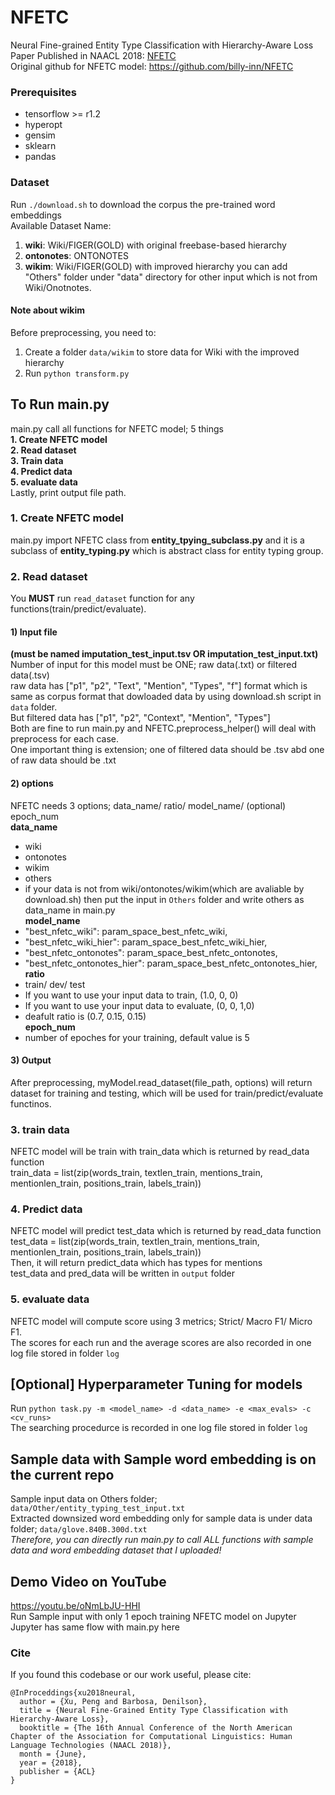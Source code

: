 # NFETC
Neural Fine-grained Entity Type Classification with Hierarchy-Aware Loss<br>
Paper Published in NAACL 2018: [NFETC](https://arxiv.org/abs/1803.03378)<br>
Original github for NFETC model: https://github.com/billy-inn/NFETC<br>

### Prerequisites
- tensorflow >= r1.2
- hyperopt
- gensim
- sklearn
- pandas

### Dataset
Run `./download.sh` to download the corpus the pre-trained word embeddings<br>
Available Dataset Name:<br>
  1) **wiki**: Wiki/FIGER(GOLD) with original freebase-based hierarchy
  2) **ontonotes**: ONTONOTES
  3) **wikim**: Wiki/FIGER(GOLD) with improved hierarchy
you can add "Others" folder under "data" directory for other input which is not from Wiki/Onotnotes.<br>

#### Note about wikim
Before preprocessing, you need to:<br>
1. Create a folder `data/wikim` to store data for Wiki with the improved hierarchy<br>
2. Run `python transform.py`<br>



## To Run main.py
main.py call all functions for NFETC model; 5 things<br>
**1. Create NFETC model**<br>
**2. Read dataset**<br>
**3. Train data**<br>
**4. Predict data**<br>
**5. evaluate data**<br>
Lastly, print output file path.

### 1. Create NFETC model
main.py import NFETC class from **entity_tpying_subclass.py** and it is a subclass of **entity_typing.py** which is abstract class for entity typing group.

### 2. Read dataset
You **MUST** run `read_dataset` function for any functions(train/predict/evaluate).<br>
#### 1) Input file
**(must be named imputation_test_input.tsv OR imputation_test_input.txt)**<br>
Number of input for this model must be ONE;  raw data(.txt) or filtered data(.tsv)<br>
raw data has ["p1", "p2", "Text", "Mention", "Types", "f"] format which is same as corpus format that dowloaded data by using  download.sh script in `data` folder.<br>
But filtered data has ["p1", "p2", "Context", "Mention", "Types"]<br>
Both are fine to run main.py and NFETC.preprocess_helper() will deal with preprocess for each case. <br>
One important thing is extension; one of filtered data should be .tsv abd one of raw data should be .txt<br>
#### 2) options
NFETC needs 3 options; data_name/ ratio/ model_name/ (optional) epoch_num<br>
**data_name**<br>
- wiki<br>
- ontonotes<br>
- wikim<br>
- others<br>
- if your data is not from wiki/ontonotes/wikim(which are avaliable by download.sh) then put the input in `Others` folder and write others as data_name in main.py<br>
**model_name**<br>
- "best_nfetc_wiki": param_space_best_nfetc_wiki,<br>
- "best_nfetc_wiki_hier": param_space_best_nfetc_wiki_hier,<br>
- "best_nfetc_ontonotes": param_space_best_nfetc_ontonotes,<br>
- "best_nfetc_ontonotes_hier": param_space_best_nfetc_ontonotes_hier,<br>
**ratio**<br>
- train/ dev/ test<br>
- If you want to use your input data to train, (1.0, 0, 0)<br>
- If you want to use your input data to evaluate, (0, 0, 1,0)<br>
- deafult ratio is (0.7, 0.15, 0.15)<br>
**epoch_num**<br>
- number of epoches for your training, default value is 5<br>

#### 3) Output
After preprocessing, myModel.read_dataset(file_path, options) will return dataset for training and testing, which will be used for train/predict/evaluate functinos.<br>

### 3. train data
NFETC model will be train with train_data which is returned by read_data function<br>
train_data = list(zip(words_train, textlen_train, mentions_train, mentionlen_train, positions_train, labels_train))<br>

### 4. Predict data
NFETC model will predict test_data which is returned by read_data function<br>
test_data = list(zip(words_train, textlen_train, mentions_train, mentionlen_train, positions_train, labels_train))<br>
Then, it will return predict_data which has types for mentions<br>
test_data and pred_data will be written in `output` folder<br>

### 5. evaluate data
NFETC model will compute score using 3 metrics; Strict/ Macro F1/ Micro F1.<br>
The scores for each run and the average scores are also recorded in one log file stored in folder `log`<br>

## [Optional] Hyperparameter Tuning for models 
Run `python task.py -m <model_name> -d <data_name> -e <max_evals> -c <cv_runs>`<br>
The searching procedurce is recorded in one log file stored in folder `log`<br>


## Sample data with Sample word embedding is on the current repo
Sample input data on Others folder; `data/Other/entity_typing_test_input.txt`<br>
Extracted downsized word embedding only for sample data is under data folder; `data/glove.840B.300d.txt`<br>
*Therefore, you can directly run main.py to call ALL functions with sample data and word embedding dataset that I uploaded!*<br>

## Demo Video on YouTube
https://youtu.be/oNmLbJU-HHI <br>
Run Sample input with only 1 epoch training NFETC model on Jupyter<br>
Jupyter has same flow with main.py here<br>


### Cite
If you found this codebase or our work useful, please cite:
```
@InProceddings{xu2018neural,
  author = {Xu, Peng and Barbosa, Denilson},
  title = {Neural Fine-Grained Entity Type Classification with Hierarchy-Aware Loss},
  booktitle = {The 16th Annual Conference of the North American Chapter of the Association for Computational Linguistics: Human Language Technologies (NAACL 2018)},
  month = {June},
  year = {2018},
  publisher = {ACL}
}
```
